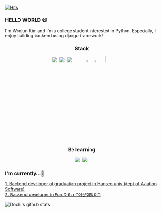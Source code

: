    [![Hits](https://hits.seeyoufarm.com/api/count/incr/badge.svg?url=https%3A%2F%2Fgithub.com%2Fdeveloper-Wonjun%2Fhit-counter&count_bg=%2379C83D&title_bg=%23555555&icon=&icon_color=%23E7E7E7&title=hits&edge_flat=false)](https://hits.seeyoufarm.com)
  
### HELLO WORLD 😄

I'm Wonjun Kim and I'm a college student interested in Python. Especially, I enjoy building backend using django framework!

<h3 align="center">Stack</h3>
<p align="center">
<img src="https://img.shields.io/badge/Python-3776AB?style={style}&logo=Python&logoColor=white"/></a>&nbsp
<img src="https://img.shields.io/badge/Django-092E20?style={style}&logo=Django&logoColor=white"/></a>&nbsp 
<img src="https://img.shields.io/badge/MySQL-4479A1?style={style}&logo=MySQL&logoColor=white" /></a>&nbsp &nbsp &nbsp &nbsp &nbsp 
<img src="https://img.shields.io/badge/HTML5-E34F26?style={style}&logo=HTML5&logoColor=white"  height="4%" width="4%"/></a>&nbsp
<img src="https://img.shields.io/badge/CSS3-1572B6?style={style}&logo=CSS3&logoColor=white"  height="4%" width="4%"/></a>&nbsp
<img src="https://img.shields.io/badge/JavaScript-F7DF1E?style={style}&logo=JavaScript&logoColor=white"height="7%" width="6%"/></a>&nbsp
</p>

<h3 align="center">Be learning</h3>
<p align="center">
<img src="https://img.shields.io/badge/Node.js-339933?style={style}&logo=Node.js&logoColor=white"/></a>&nbsp
<img src="https://img.shields.io/badge/Express-000000?style={style}&logo=Express&logoColor=white"/></a>&nbsp
</p>

### I'm currently...🤔

  <a href="https://github.com/developer-Wonjun/GraduationProject-Hanseo.Univ">1. Backend developer of graduation project in Hanseo.univ (dept of Aviation Software)</a><br>
  <a href="https://github.com/Team-MySide">2. Backend developer in Fun.D 6th ('이웃집닥터')</a><br>

![Dochi's github stats](https://github-readme-stats.vercel.app/api?username=developer-Wonjun&show_icons=true)
<!--
**developer-Wonjun/developer-Wonjun** is a ✨ _special_ ✨ repository because its `README.md` (this file) appears on your GitHub profile.

Here are some ideas to get you started:

- 🔭 I’m currently working on ...
- 🌱 I’m currently learning ...
- 👯 I’m looking to collaborate on ...
- 🤔 I’m looking for help with ...
- 💬 Ask me about ...
- 📫 How to reach me: ...
- 😄 Pronouns: ...
- ⚡ Fun fact: ...
-->
